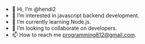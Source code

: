 - 👋 Hi, I’m @hendi2
- 👀 I’m interested in  javascript backend development.
- 🌱 I’m currently learning Node.js.
- 💞️ I’m looking to collaborate on developers.
- 📫 How to reach me programming812@gmail.com.


<!---
hendi2/hendi2 is a ✨ special ✨ repository because its `README.md` (this file) appears on your GitHub profile.
You can click the Preview link to take a look at your changes.
--->
